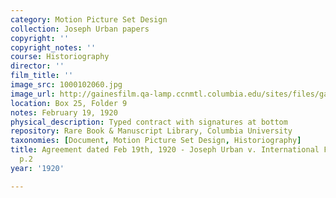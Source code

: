 ```yaml
---
category: Motion Picture Set Design
collection: Joseph Urban papers
copyright: ''
copyright_notes: ''
course: Historiography
director: ''
film_title: ''
image_src: 1000102060.jpg
image_url: http://gainesfilm.qa-lamp.ccnmtl.columbia.edu/sites/files/gainesfilm/images/1000102060.jpg
location: Box 25, Folder 9
notes: February 19, 1920
physical_description: Typed contract with signatures at bottom
repository: Rare Book & Manuscript Library, Columbia University
taxonomies: [Document, Motion Picture Set Design, Historiography]
title: Agreement dated Feb 19th, 1920 - Joseph Urban v. International Film Services,
  p.2
year: '1920'

---
```

